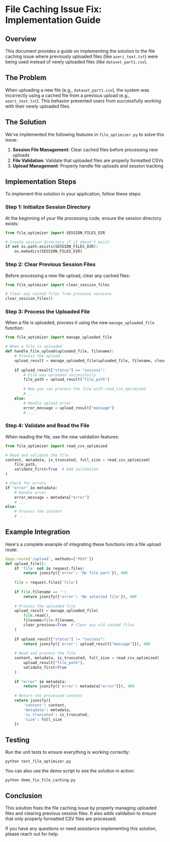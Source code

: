 # File Caching Issue Fix: Implementation Guide

## Overview

This document provides a guide on implementing the solution to the file caching issue where previously uploaded files (like `azeri_text.txt`) were being used instead of newly uploaded files (like `dataset_part1.csv`).

## The Problem

When uploading a new file (e.g., `dataset_part1.csv`), the system was incorrectly using a cached file from a previous upload (e.g., `azeri_text.txt`). This behavior prevented users from successfully working with their newly uploaded files.

## The Solution

We've implemented the following features in `file_optimizer.py` to solve this issue:

1. **Session File Management**: Clear cached files before processing new uploads
2. **File Validation**: Validate that uploaded files are properly formatted CSVs
3. **Upload Management**: Properly handle file uploads and session tracking

## Implementation Steps

To implement this solution in your application, follow these steps:

### Step 1: Initialize Session Directory

At the beginning of your file processing code, ensure the session directory exists:

```python
from file_optimizer import SESSION_FILES_DIR

# Create session directory if it doesn't exist
if not os.path.exists(SESSION_FILES_DIR):
    os.makedirs(SESSION_FILES_DIR)
```

### Step 2: Clear Previous Session Files

Before processing a new file upload, clear any cached files:

```python
from file_optimizer import clear_session_files

# Clear any cached files from previous sessions
clear_session_files()
```

### Step 3: Process the Uploaded File

When a file is uploaded, process it using the new `manage_uploaded_file` function:

```python
from file_optimizer import manage_uploaded_file

# When a file is uploaded
def handle_file_upload(uploaded_file, filename):
    # Process the upload
    upload_result = manage_uploaded_file(uploaded_file, filename, clear_previous=True)
    
    if upload_result["status"] == "success":
        # File was uploaded successfully
        file_path = upload_result["file_path"]
        
        # Now you can process the file with read_csv_optimized
        # ...
    else:
        # Handle upload error
        error_message = upload_result["message"]
        # ...
```

### Step 4: Validate and Read the File

When reading the file, use the new validation features:

```python
from file_optimizer import read_csv_optimized

# Read and validate the file
content, metadata, is_truncated, full_size = read_csv_optimized(
    file_path,
    validate_first=True  # Add validation
)

# Check for errors
if "error" in metadata:
    # Handle error
    error_message = metadata["error"]
    # ...
else:
    # Process the content
    # ...
```

## Example Integration

Here's a complete example of integrating these functions into a file upload route:

```python
@app.route('/upload', methods=['POST'])
def upload_file():
    if 'file' not in request.files:
        return jsonify({'error': 'No file part'}), 400
    
    file = request.files['file']
    
    if file.filename == '':
        return jsonify({'error': 'No selected file'}), 400
    
    # Process the uploaded file
    upload_result = manage_uploaded_file(
        file.read(),
        filename=file.filename,
        clear_previous=True  # Clear any old cached files
    )
    
    if upload_result["status"] != "success":
        return jsonify({'error': upload_result["message"]}), 400
    
    # Read and process the file
    content, metadata, is_truncated, full_size = read_csv_optimized(
        upload_result["file_path"],
        validate_first=True
    )
    
    if "error" in metadata:
        return jsonify({'error': metadata["error"]}), 400
    
    # Return the processed content
    return jsonify({
        'content': content,
        'metadata': metadata,
        'is_truncated': is_truncated,
        'size': full_size
    })
```

## Testing

Run the unit tests to ensure everything is working correctly:

```
python test_file_optimizer.py
```

You can also use the demo script to see the solution in action:

```
python demo_fix_file_caching.py
```

## Conclusion

This solution fixes the file caching issue by properly managing uploaded files and clearing previous session files. It also adds validation to ensure that only properly formatted CSV files are processed.

If you have any questions or need assistance implementing this solution, please reach out for help.
